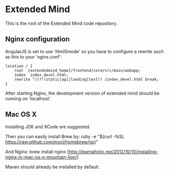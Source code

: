 Extended Mind
=============

This is the root of the Extended Mind code repository.

Nginx configuration
-------------------

AngularJS is set to use 'html5mode' so you have to configure a rewrite such as this to your 'nginx.conf':

	location / {
	    root  [extendedmind_home]/frontend/core/src/main/webapp;
        index  index_devel.html;
        rewrite ^/(?!(static|api|landing|test)) /index_devel.html break;
    }

After starting Nginx, the development version of extended mind should be running on 'localhost'.

Mac OS X
--------

Installing JDK and XCode are suggested. 

Then you can easily install Brew by:
ruby -e "$(curl -fsSL https://raw.github.com/mxcl/homebrew/go)"

And Nginx:
brew install nginx
[http://learnaholic.me/2012/10/10/installing-nginx-in-mac-os-x-mountain-lion/]

Maven should already be installed by default.

